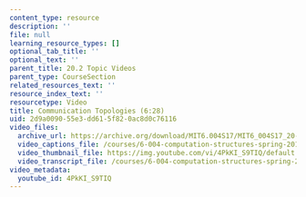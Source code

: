```yaml
---
content_type: resource
description: ''
file: null
learning_resource_types: []
optional_tab_title: ''
optional_text: ''
parent_title: 20.2 Topic Videos
parent_type: CourseSection
related_resources_text: ''
resource_index_text: ''
resourcetype: Video
title: Communication Topologies (6:28)
uid: 2d9a0090-55e3-dd61-5f82-0ac8d0c76116
video_files:
  archive_url: https://archive.org/download/MIT6.004S17/MIT6_004S17_20-02-06_300k.mp4
  video_captions_file: /courses/6-004-computation-structures-spring-2017/6468b9e019d052b4a110598a6d0ae445_4PkKI_S9TIQ.vtt
  video_thumbnail_file: https://img.youtube.com/vi/4PkKI_S9TIQ/default.jpg
  video_transcript_file: /courses/6-004-computation-structures-spring-2017/df44b2ec99aea7543139ed7c3a445063_4PkKI_S9TIQ.pdf
video_metadata:
  youtube_id: 4PkKI_S9TIQ
---
```

